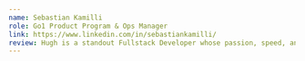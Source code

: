 ```yaml
---
name: Sebastian Kamilli
role: Go1 Product Program & Ops Manager
link: https://www.linkedin.com/in/sebastiankamilli/
review: Hugh is a standout Fullstack Developer whose passion, speed, and quality of work truly set him apart. His ability to adapt swiftly to changes, coupled with his openness to feedback, makes him a valuable asset in any project. Working with Hugh is not only productive but also incredibly enjoyable. He played a pivotal role in our project, offering smart and impactful solutions across various aspects of our work. I wholeheartedly recommend Hugh and eagerly look forward to our next collaboration.
---
```

